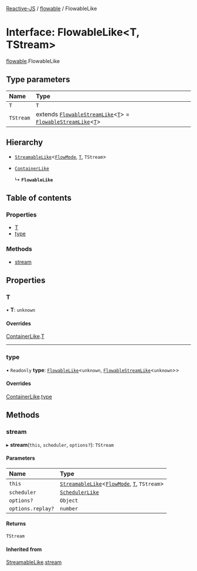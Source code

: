 [Reactive-JS](../README.md) / [flowable](../modules/flowable.md) / FlowableLike

# Interface: FlowableLike<T, TStream\>

[flowable](../modules/flowable.md).FlowableLike

## Type parameters

| Name | Type |
| :------ | :------ |
| `T` | `T` |
| `TStream` | extends [`FlowableStreamLike`](flowable.FlowableStreamLike.md)<[`T`](flowable.FlowableLike.md#t)\> = [`FlowableStreamLike`](flowable.FlowableStreamLike.md)<[`T`](flowable.FlowableLike.md#t)\> |

## Hierarchy

- [`StreamableLike`](streamable.StreamableLike.md)<[`FlowMode`](../modules/flowable.md#flowmode), [`T`](flowable.FlowableLike.md#t), `TStream`\>

- [`ContainerLike`](container.ContainerLike.md)

  ↳ **`FlowableLike`**

## Table of contents

### Properties

- [T](flowable.FlowableLike.md#t)
- [type](flowable.FlowableLike.md#type)

### Methods

- [stream](flowable.FlowableLike.md#stream)

## Properties

### T

• **T**: `unknown`

#### Overrides

[ContainerLike](container.ContainerLike.md).[T](container.ContainerLike.md#t)

___

### type

• `Readonly` **type**: [`FlowableLike`](flowable.FlowableLike.md)<`unknown`, [`FlowableStreamLike`](flowable.FlowableStreamLike.md)<`unknown`\>\>

#### Overrides

[ContainerLike](container.ContainerLike.md).[type](container.ContainerLike.md#type)

## Methods

### stream

▸ **stream**(`this`, `scheduler`, `options?`): `TStream`

#### Parameters

| Name | Type |
| :------ | :------ |
| `this` | [`StreamableLike`](streamable.StreamableLike.md)<[`FlowMode`](../modules/flowable.md#flowmode), [`T`](flowable.FlowableLike.md#t), `TStream`\> |
| `scheduler` | [`SchedulerLike`](scheduler.SchedulerLike.md) |
| `options?` | `Object` |
| `options.replay?` | `number` |

#### Returns

`TStream`

#### Inherited from

[StreamableLike](streamable.StreamableLike.md).[stream](streamable.StreamableLike.md#stream)
